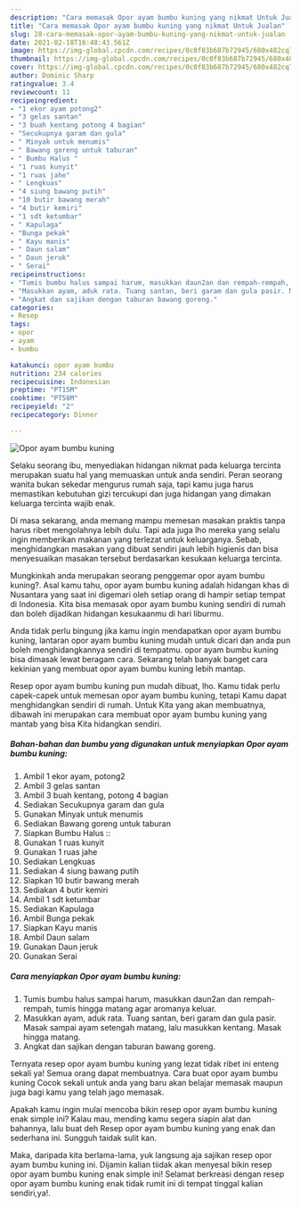 ```yaml
---
description: "Cara memasak Opor ayam bumbu kuning yang nikmat Untuk Jualan"
title: "Cara memasak Opor ayam bumbu kuning yang nikmat Untuk Jualan"
slug: 28-cara-memasak-opor-ayam-bumbu-kuning-yang-nikmat-untuk-jualan
date: 2021-02-18T16:48:43.561Z
image: https://img-global.cpcdn.com/recipes/0c0f83b687b72945/680x482cq70/opor-ayam-bumbu-kuning-foto-resep-utama.jpg
thumbnail: https://img-global.cpcdn.com/recipes/0c0f83b687b72945/680x482cq70/opor-ayam-bumbu-kuning-foto-resep-utama.jpg
cover: https://img-global.cpcdn.com/recipes/0c0f83b687b72945/680x482cq70/opor-ayam-bumbu-kuning-foto-resep-utama.jpg
author: Dominic Sharp
ratingvalue: 3.4
reviewcount: 11
recipeingredient:
- "1 ekor ayam potong2"
- "3 gelas santan"
- "3 buah kentang potong 4 bagian"
- "Secukupnya garam dan gula"
- " Minyak untuk menumis"
- " Bawang goreng untuk taburan"
- " Bumbu Halus "
- "1 ruas kunyit"
- "1 ruas jahe"
- " Lengkuas"
- "4 siung bawang putih"
- "10 butir bawang merah"
- "4 butir kemiri"
- "1 sdt ketumbar"
- " Kapulaga"
- "Bunga pekak"
- " Kayu manis"
- " Daun salam"
- " Daun jeruk"
- " Serai"
recipeinstructions:
- "Tumis bumbu halus sampai harum, masukkan daun2an dan rempah-rempah, tumis hingga matang agar aromanya keluar."
- "Masukkan ayam, aduk rata. Tuang santan, beri garam dan gula pasir. Masak sampai ayam setengah matang, lalu masukkan kentang. Masak hingga matang."
- "Angkat dan sajikan dengan taburan bawang goreng."
categories:
- Resep
tags:
- opor
- ayam
- bumbu

katakunci: opor ayam bumbu 
nutrition: 234 calories
recipecuisine: Indonesian
preptime: "PT15M"
cooktime: "PT58M"
recipeyield: "2"
recipecategory: Dinner

---
```



![Opor ayam bumbu kuning](https://img-global.cpcdn.com/recipes/0c0f83b687b72945/680x482cq70/opor-ayam-bumbu-kuning-foto-resep-utama.jpg)

Selaku seorang ibu, menyediakan hidangan nikmat pada keluarga tercinta merupakan suatu hal yang memuaskan untuk anda sendiri. Peran seorang  wanita bukan sekedar mengurus rumah saja, tapi kamu juga harus memastikan kebutuhan gizi tercukupi dan juga hidangan yang dimakan keluarga tercinta wajib enak.

Di masa  sekarang, anda memang mampu memesan masakan praktis tanpa harus ribet mengolahnya lebih dulu. Tapi ada juga lho mereka yang selalu ingin memberikan makanan yang terlezat untuk keluarganya. Sebab, menghidangkan masakan yang dibuat sendiri jauh lebih higienis dan bisa menyesuaikan masakan tersebut berdasarkan kesukaan keluarga tercinta. 



Mungkinkah anda merupakan seorang penggemar opor ayam bumbu kuning?. Asal kamu tahu, opor ayam bumbu kuning adalah hidangan khas di Nusantara yang saat ini digemari oleh setiap orang di hampir setiap tempat di Indonesia. Kita bisa memasak opor ayam bumbu kuning sendiri di rumah dan boleh dijadikan hidangan kesukaanmu di hari liburmu.

Anda tidak perlu bingung jika kamu ingin mendapatkan opor ayam bumbu kuning, lantaran opor ayam bumbu kuning mudah untuk dicari dan anda pun boleh menghidangkannya sendiri di tempatmu. opor ayam bumbu kuning bisa dimasak lewat beragam cara. Sekarang telah banyak banget cara kekinian yang membuat opor ayam bumbu kuning lebih mantap.

Resep opor ayam bumbu kuning pun mudah dibuat, lho. Kamu tidak perlu capek-capek untuk memesan opor ayam bumbu kuning, tetapi Kamu dapat menghidangkan sendiri di rumah. Untuk Kita yang akan membuatnya, dibawah ini merupakan cara membuat opor ayam bumbu kuning yang mantab yang bisa Kita hidangkan sendiri.

<!--inarticleads1-->

##### Bahan-bahan dan bumbu yang digunakan untuk menyiapkan Opor ayam bumbu kuning:

1. Ambil 1 ekor ayam, potong2
1. Ambil 3 gelas santan
1. Ambil 3 buah kentang, potong 4 bagian
1. Sediakan Secukupnya garam dan gula
1. Gunakan  Minyak untuk menumis
1. Sediakan  Bawang goreng untuk taburan
1. Siapkan  Bumbu Halus ::
1. Gunakan 1 ruas kunyit
1. Gunakan 1 ruas jahe
1. Sediakan  Lengkuas
1. Sediakan 4 siung bawang putih
1. Siapkan 10 butir bawang merah
1. Sediakan 4 butir kemiri
1. Ambil 1 sdt ketumbar
1. Sediakan  Kapulaga
1. Ambil Bunga pekak
1. Siapkan  Kayu manis
1. Ambil  Daun salam
1. Gunakan  Daun jeruk
1. Gunakan  Serai




<!--inarticleads2-->

##### Cara menyiapkan Opor ayam bumbu kuning:

1. Tumis bumbu halus sampai harum, masukkan daun2an dan rempah-rempah, tumis hingga matang agar aromanya keluar.
1. Masukkan ayam, aduk rata. Tuang santan, beri garam dan gula pasir. Masak sampai ayam setengah matang, lalu masukkan kentang. Masak hingga matang.
1. Angkat dan sajikan dengan taburan bawang goreng.




Ternyata resep opor ayam bumbu kuning yang lezat tidak ribet ini enteng sekali ya! Semua orang dapat membuatnya. Cara buat opor ayam bumbu kuning Cocok sekali untuk anda yang baru akan belajar memasak maupun juga bagi kamu yang telah jago memasak.

Apakah kamu ingin mulai mencoba bikin resep opor ayam bumbu kuning enak simple ini? Kalau mau, mending kamu segera siapin alat dan bahannya, lalu buat deh Resep opor ayam bumbu kuning yang enak dan sederhana ini. Sungguh taidak sulit kan. 

Maka, daripada kita berlama-lama, yuk langsung aja sajikan resep opor ayam bumbu kuning ini. Dijamin kalian tiidak akan menyesal bikin resep opor ayam bumbu kuning enak simple ini! Selamat berkreasi dengan resep opor ayam bumbu kuning enak tidak rumit ini di tempat tinggal kalian sendiri,ya!.

